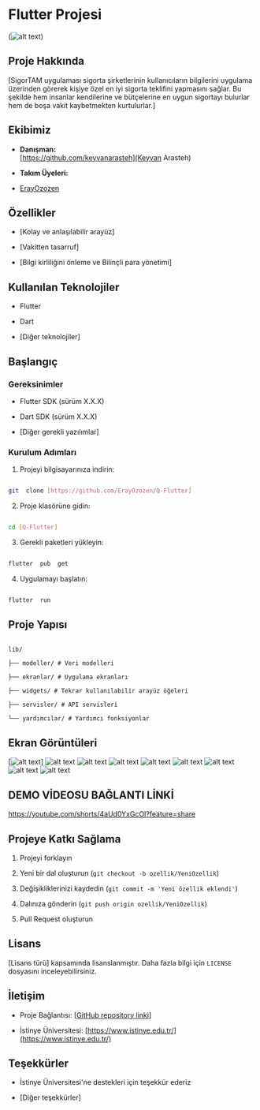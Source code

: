
# Flutter Projesi

  

(![alt text](image.png))

  

## Proje Hakkında

[SigorTAM uygulaması sigorta şirketlerinin kullanıcıların bilgilerini uygulama üzerinden görerek kişiye özel en iyi sigorta teklifini yapmasını sağlar. Bu şekilde hem insanlar kendilerine ve bütçelerine en uygun sigortayı bulurlar hem de boşa vakit kaybetmekten kurtulurlar.]

  

## Ekibimiz

-  **Danışman:**  
[https://github.com/keyvanarasteh](Keyvan Arasteh)


-  **Takım Üyeleri:**

-  [ErayOzozen](https://github.com/ErayOzozen)

  

## Özellikler

- [Kolay ve anlaşılabilir arayüz]

- [Vakitten tasarruf]

- [Bilgi kirliliğini önleme ve Bilinçli para yönetimi]

  

## Kullanılan Teknolojiler

- Flutter

- Dart

- [Diğer teknolojiler]

  

## Başlangıç

  

### Gereksinimler

- Flutter SDK (sürüm X.X.X)

- Dart SDK (sürüm X.X.X)

- [Diğer gerekli yazılımlar]

  

### Kurulum Adımları

1. Projeyi bilgisayarınıza indirin:

```bash

git  clone [https://github.com/ErayOzozen/Q-Flutter]

```

  

2. Proje klasörüne gidin:

```bash

cd [Q-Flutter]
```

  

3. Gerekli paketleri yükleyin:

```bash

flutter  pub  get

```

  

4. Uygulamayı başlatın:

```bash

flutter  run

```

  

## Proje Yapısı

```

lib/

├── modeller/ # Veri modelleri

├── ekranlar/ # Uygulama ekranları

├── widgets/ # Tekrar kullanılabilir arayüz öğeleri

├── servisler/ # API servisleri

└── yardımcılar/ # Yardımcı fonksiyonlar

```

  

## Ekran Görüntüleri

[![alt text](homescreenim.png)]
![alt text](homescreengecemodu.png)
![alt text](searchscreenlightmode.png)
![alt text](searchscreendarkmod.png)
![alt text](profilekranılightmode.png)
![alt text](profilekranıdarkmode.png)
![alt text](ayarlardarkmode.png)
![alt text](historyscreendarkmode.png)
![alt text](historyscreenlightmode.png)

## DEMO VİDEOSU BAĞLANTI LİNKİ

https://youtube.com/shorts/4aUd0YxGcOI?feature=share


## Projeye Katkı Sağlama

1. Projeyi forklayın

2. Yeni bir dal oluşturun (`git checkout -b ozellik/YeniOzellik`)

3. Değişikliklerinizi kaydedin (`git commit -m 'Yeni özellik eklendi'`)

4. Dalınıza gönderin (`git push origin ozellik/YeniOzellik`)

5. Pull Request oluşturun

  

## Lisans

[Lisans türü] kapsamında lisanslanmıştır. Daha fazla bilgi için `LICENSE` dosyasını inceleyebilirsiniz.

  

## İletişim

- Proje Bağlantısı: [[GitHub repository linki](https://github.com/ErayOzozen/Q-Flutter)]

- İstinye Üniversitesi: [https://www.istinye.edu.tr/](https://www.istinye.edu.tr/)

  

## Teşekkürler

- İstinye Üniversitesi'ne destekleri için teşekkür ederiz

- [Diğer teşekkürler]

